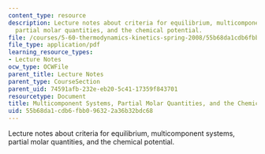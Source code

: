 ```yaml
---
content_type: resource
description: Lecture notes about criteria for equilibrium, multicomponent systems,
  partial molar quantities, and the chemical potential.
file: /courses/5-60-thermodynamics-kinetics-spring-2008/55b68da1cdb6fbb096322a36b32bdc68_lec_14.pdf
file_type: application/pdf
learning_resource_types:
- Lecture Notes
ocw_type: OCWFile
parent_title: Lecture Notes
parent_type: CourseSection
parent_uid: 74591afb-232e-eb20-5c41-17359f843701
resourcetype: Document
title: Multicomponent Systems, Partial Molar Quantities, and the Chemical Potential
uid: 55b68da1-cdb6-fbb0-9632-2a36b32bdc68
---
```

Lecture notes about criteria for equilibrium, multicomponent systems, partial molar quantities, and the chemical potential.

